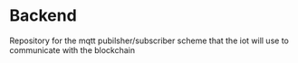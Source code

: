 # Backend
Repository for the mqtt pubilsher/subscriber scheme that the iot will use to communicate with the blockchain
